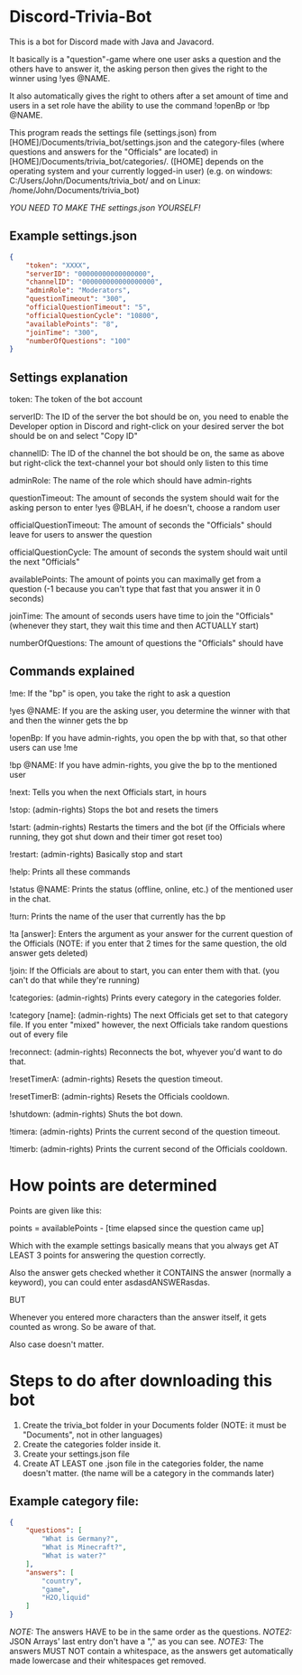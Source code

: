 # Discord-Trivia-Bot
This is a bot for Discord made with Java and Javacord.

It basically is a "question"-game where one user asks a question and the others have to answer it, the asking person then
gives the right to the winner using !yes @NAME.

It also automatically gives the right to others after a set amount of time and users in a set role have the ability
to use the command !openBp or !bp @NAME.

This program reads the settings file (settings.json) from [HOME]/Documents/trivia_bot/settings.json and the category-files
(where questions and answers for the "Officials" are located) in [HOME]/Documents/trivia_bot/categories/.
([HOME] depends on the operating system and your currently logged-in user)
(e.g. on windows: C:/Users/John/Documents/trivia_bot/ and on Linux: /home/John/Documents/trivia_bot)

*YOU NEED TO MAKE THE settings.json YOURSELF!*

## Example settings.json

```json
{
	"token": "XXXX",
	"serverID": "00000000000000000",
	"channelID": "000000000000000000",
	"adminRole": "Moderators",
	"questionTimeout": "300",
	"officialQuestionTimeout": "5",
	"officialQuestionCycle": "10800",
	"availablePoints": "8",
	"joinTime": "300",
	"numberOfQuestions": "100"
}
```

## Settings explanation

token: The token of the bot account

serverID: The ID of the server the bot should be on, you need to enable the Developer option in Discord and right-click on your desired server the bot should be on and select "Copy ID"

channelID: The ID of the channel the bot should be on, the same as above but right-click the text-channel your bot should only listen to this time

adminRole: The name of the role which should have admin-rights

questionTimeout: The amount of seconds the system should wait for the asking person to enter !yes @BLAH, if he doesn't, choose a random user

officialQuestionTimeout: The amount of seconds the "Officials" should leave for users to answer the question

officialQuestionCycle: The amount of seconds the system should wait until the next "Officials"

availablePoints: The amount of points you can maximally get from a question (-1 because you can't type that fast that you answer it in 0 seconds)

joinTime: The amount of seconds users have time to join the "Officials" (whenever they start, they wait this time and then ACTUALLY start)

numberOfQuestions: The amount of questions the "Officials" should have

## Commands explained

!me: If the "bp" is open, you take the right to ask a question

!yes @NAME: If you are the asking user, you determine the winner with that and then the winner gets the bp

!openBp: If you have admin-rights, you open the bp with that, so that other users can use !me

!bp @NAME: If you have admin-rights, you give the bp to the mentioned user

!next: Tells you when the next Officials start, in hours

!stop: (admin-rights) Stops the bot and resets the timers

!start: (admin-rights) Restarts the timers and the bot (if the Officials where running, they got shut down and their timer got reset too)

!restart: (admin-rights) Basically stop and start

!help: Prints all these commands

!status @NAME: Prints the status (offline, online, etc.) of the mentioned user in the chat.

!turn: Prints the name of the user that currently has the bp

!ta [answer]: Enters the argument as your answer for the current question of the Officials (NOTE: if you enter that 2 times for the same question, the old answer gets deleted)

!join: If the Officials are about to start, you can enter them with that. (you can't do that while they're running)

!categories: (admin-rights) Prints every category in the categories folder.

!category [name]: (admin-rights) The next Officials get set to that category file. If you enter "mixed" however, the next Officials take random questions out of every file

!reconnect: (admin-rights) Reconnects the bot, whyever you'd want to do that.

!resetTimerA: (admin-rights) Resets the question timeout.

!resetTimerB: (admin-rights) Resets the Officials cooldown.

!shutdown: (admin-rights) Shuts the bot down.

!timera: (admin-rights) Prints the current second of the question timeout.

!timerb: (admin-rights) Prints the current second of the Officials cooldown.



# How points are determined

Points are given like this:

points = availablePoints - [time elapsed since the question came up]

Which with the example settings basically means that you always get AT LEAST 3 points for answering the question correctly.

Also the answer gets checked whether it CONTAINS the answer (normally a keyword), you can could enter asdasdANSWERasdas.

BUT

Whenever you entered more characters than the answer itself, it gets counted as wrong. So be aware of that.

Also case doesn't matter.



# Steps to do after downloading this bot

1. Create the trivia_bot folder in your Documents folder (NOTE: it must be "Documents", not in other languages)
2. Create the categories folder inside it.
3. Create your settings.json file
4. Create AT LEAST one .json file in the categories folder, the name doesn't matter. (the name will be a category in the commands later)

## Example category file:

```json
{
	"questions": [
		"What is Germany?",
		"What is Minecraft?",
		"What is water?"
	],
	"answers": [
		"country",
		"game",
		"H2O,liquid"
	]
}
```

*NOTE:* The answers HAVE to be in the same order as the questions.
*NOTE2:* JSON Arrays' last entry don't have a "," as you can see.
*NOTE3:* The answers MUST NOT contain a whitespace, as the answers get automatically made lowercase and their whitespaces get removed.